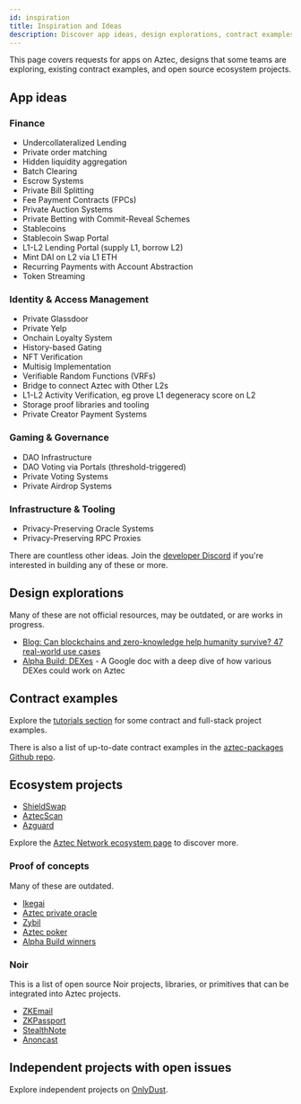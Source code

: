 ```yaml
---
id: inspiration
title: Inspiration and Ideas
description: Discover app ideas, design explorations, contract examples, and ecosystem projects to inspire your next Aztec development project, from DeFi to gaming and governance.
---
```


This page covers requests for apps on Aztec, designs that some teams are exploring, existing contract examples, and open source ecosystem projects. 

## App ideas

### Finance

- Undercollateralized Lending
- Private order matching
- Hidden liquidity aggregation
- Batch Clearing
- Escrow Systems
- Private Bill Splitting
- Fee Payment Contracts (FPCs)
- Private Auction Systems
- Private Betting with Commit-Reveal Schemes
- Stablecoins
- Stablecoin Swap Portal
- L1-L2 Lending Portal (supply L1, borrow L2)
- Mint DAI on L2 via L1 ETH
- Recurring Payments with Account Abstraction
- Token Streaming

### Identity & Access Management

- Private Glassdoor 
- Private Yelp
- Onchain Loyalty System
- History-based Gating
- NFT Verification
- Multisig Implementation
- Verifiable Random Functions (VRFs)
- Bridge to connect Aztec with Other L2s
- L1-L2 Activity Verification, eg prove L1 degeneracy score on L2
- Storage proof libraries and tooling
- Private Creator Payment Systems

### Gaming & Governance

- DAO Infrastructure
- DAO Voting via Portals (threshold-triggered)
- Private Voting Systems
- Private Airdrop Systems

### Infrastructure & Tooling

- Privacy-Preserving Oracle Systems
- Privacy-Preserving RPC Proxies

There are countless other ideas. Join the [developer Discord](https://discord.com/invite/aztec) if you're interested in building any of these or more.

## Design explorations

Many of these are not official resources, may be outdated, or are works in progress.

- [Blog: Can blockchains and zero-knowledge help humanity survive? 47 real-world use cases](https://aztec.network/blog/can-blockchains-and-zero-knowledge-help-humanity-survive-47-real-world-use-cases)
- [Alpha Build: DEXes](https://docs.google.com/document/d/1J0i2ciIHFN2bJJxLRgEdJnI6hd7FxkedSd78qMC7ziM/edit?usp=sharing) - A Google doc with a deep dive of how various DEXes could work on Aztec

## Contract examples

Explore the [tutorials section](../developers/tutorials/codealong/contract_tutorials/counter_contract.md) for some contract and full-stack project examples.

There is also a list of up-to-date contract examples in the [aztec-packages Github repo](https://github.com/AztecProtocol/aztec-packages/tree/master/noir-projects/noir-contracts/contracts). 

## Ecosystem projects

- [ShieldSwap](https://app.shieldswap.org/?type=market)
- [AztecScan](https://aztecscan.xyz/)
- [Azguard](https://azguardwallet.io/terms)

Explore the [Aztec Network ecosystem page](https://aztec.network/ecosystem) to discover more.

### Proof of concepts

Many of these are outdated. 

- [Ikegai](https://github.com/resurgencelabs/ikigai_backend)
- [Aztec private oracle](https://github.com/defi-wonderland/aztec-private-oracle)
- [Zybil](https://github.com/mach-34/zybil)
- [Aztec poker](https://github.com/zobront/aztec-poker/)
- [Alpha Build winners](https://aztec.network/blog/shaping-the-future-of-payments-meet-the-winners-of-alpha-build-one)

### Noir

This is a list of open source Noir projects, libraries, or primitives that can be integrated into Aztec projects.

- [ZKEmail](https://github.com/zkemail/zkemail.nr/tree/main)
- [ZKPassport](https://github.com/zkpassport)
- [StealthNote](https://github.com/saleel/stealthnote)
- [Anoncast](https://github.com/anondotworld/anonworld)

## Independent projects with open issues

Explore independent projects on [OnlyDust](https://app.onlydust.com/ecosystems/aztec).
